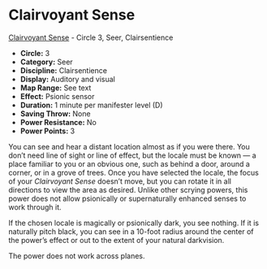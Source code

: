 # Clairvoyant Sense

[Clairvoyant Sense](/Psionics/C/ClairvoyantSense.md) - Circle 3, Seer, Clairsentience

- **Circle:** 3
- **Category:** Seer
- **Discipline:** Clairsentience
- **Display:** Auditory and visual
- **Map Range:** See text
- **Effect:** Psionic sensor
- **Duration:** 1 minute per manifester level (D)
- **Saving Throw:** None
- **Power Resistance:** No
- **Power Points:** 3

You can see and hear a distant location almost as if you were there. You don’t need line of sight or line of effect, but the locale must be known — a place familiar to you or an obvious one, such as behind a door, around a corner, or in a grove of trees. Once you have selected the locale, the focus of your *Clairvoyant Sense* doesn’t move, but you can rotate it in all directions to view the area as desired. Unlike other scrying powers, this power does not allow psionically or supernaturally enhanced senses to work through it.

If the chosen locale is magically or psionically dark, you see nothing. If it is naturally pitch black, you can see in a 10-foot radius around the center of the power’s effect or out to the extent of your natural darkvision.

The power does not work across planes.
